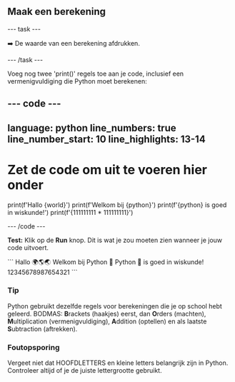 <h2 class="c-project-heading--task">Maak een berekening</h2>

\--- task ---

➡️ De waarde van een berekening afdrukken.

\--- /task ---

Voeg nog twee 'print()' regels toe aan je code, inclusief een vermenigvuldiging die Python moet berekenen:

## --- code ---

language: python
line_numbers: true
line_number_start: 10
line_highlights: 13-14
-----------------------------------------------------------

# Zet de code om uit te voeren hier onder

print(f'Hallo {world}')
print(f'Welkom bij {python}')
print(f'{python} is goed in wiskunde!')
print(f'{111111111 \* 111111111}')

\--- /code ---

**Test:** Klik op de **Run** knop.
Dit is wat je zou moeten zien wanneer je jouw code uitvoert.

<div class="c-project-output">
```
Hallo 🌍🌎🌏
Welkom bij Python 🐍
Python 🐍 is goed in wiskunde!
12345678987654321
```
</div>

<div class="c-project-callout c-project-callout--tip">

### Tip

Python gebruikt dezelfde regels voor berekeningen die je op school hebt geleerd. BODMAS: **B**rackets (haakjes) eerst, dan **O**rders (machten), **M**ultiplication (vermenigvuldiging), **A**ddition (optellen) en als laatste **S**ubtraction (aftrekken).

</div>

<div class="c-project-callout c-project-callout--debug">

### Foutopsporing

Vergeet niet dat HOOFDLETTERS en kleine letters belangrijk zijn in Python. Controleer altijd of je de juiste lettergrootte gebruikt.

</div>
